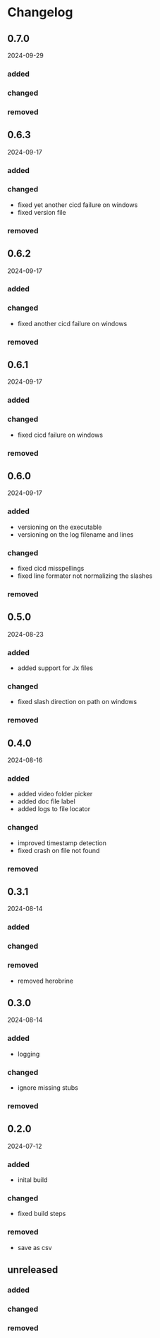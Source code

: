 # Changelog
## 0.7.0
2024-09-29
### added
### changed
### removed

## 0.6.3
2024-09-17

### added
### changed
 - fixed yet another cicd failure on windows
 - fixed version file
### removed

## 0.6.2
2024-09-17

### added
### changed
 - fixed another cicd failure on windows
### removed

## 0.6.1
2024-09-17

### added
### changed
 - fixed cicd failure on windows
### removed

## 0.6.0
2024-09-17

### added
 - versioning on the executable
 - versioning on the log filename and lines
### changed
 - fixed cicd misspellings
 - fixed line formater not normalizing the slashes
### removed

## 0.5.0
2024-08-23

### added
 - added support for Jx files
### changed
 - fixed slash direction on path on windows
### removed

## 0.4.0
2024-08-16
### added
 - added video folder picker
 - added doc file label
 - added logs to file locator
### changed
 - improved timestamp detection
 - fixed crash on file not found
### removed

## 0.3.1
2024-08-14
### added
### changed
### removed
 - removed herobrine

## 0.3.0
2024-08-14

### added
 - logging

### changed
 - ignore missing stubs

### removed

## 0.2.0
2024-07-12

### added
 - inital build

### changed
- fixed build steps
### removed
- save as csv

## unreleased

### added
### changed
### removed

